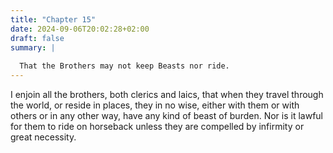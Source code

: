 ```yaml
---
title: "Chapter 15"
date: 2024-09-06T20:02:28+02:00
draft: false
summary: |
  
  That the Brothers may not keep Beasts nor ride.
---
```



I enjoin all the brothers, both clerics and laics, that when they travel through the world, or reside in places, they in no wise, either with them or with others or in any other way, have any kind of beast of burden. Nor is it lawful for them to ride on horseback unless they are compelled by infirmity or great necessity.

